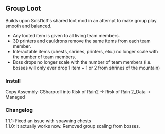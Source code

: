 ## Group Loot

Builds upon Solst1c3's shared loot mod in an attempt to make group play smooth and balanced.
* Any looted item is given to all living team members.
* 3D printers and cauldrons remove the same items from each team member.
* Interactable items (chests, shrines, printers, etc.) no longer scale with the number of team members.
* Boss drops no longer scale with the number of team members (i.e. bosses will only ever drop 1 item + 1 or 2 from shrines of the mountain)
### Install
Copy Assembly-CSharp.dll into Risk of Rain2 -> Risk of Rain 2_Data -> Managed

### Changelog
1.1.1: Fixed an issue with spawning chests  
1.1.0: It actually works now. Removed group scaling from bosses.
